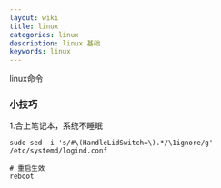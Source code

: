 ```yaml
---
layout: wiki
title: linux
categories: linux
description: linux 基础
keywords: linux
---
```


linux命令


### 小技巧

1.合上笔记本，系统不睡眠
```shell
sudo sed -i 's/#\(HandleLidSwitch=\).*/\1ignore/g' /etc/systemd/logind.conf

# 重启生效
reboot
```